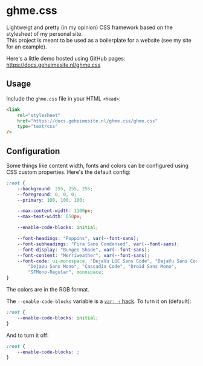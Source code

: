 # ghme.css

Lightweigt and pretty (in my opinion) CSS framework based on the stylesheet of my personal site.  
This project is meant to be used as a boilerplate for a website (see my site for an example).

Here's a little demo hosted using GitHub pages: <https://docs.geheimesite.nl/ghme.css>

## Usage

Include the `ghme.css` file in your HTML `<head>`:

```html
<link
    rel="stylesheet"
    href="https://docs.geheimesite.nl/ghme.css/ghme.css"
    type="text/css"
/>
```

## Configuration

Some things like content width, fonts and colors can be configured using CSS custom properties. Here's the default config:

```css
:root {
    --background: 255, 255, 255;
    --foreground: 0, 0, 0;
    --primary: 100, 100, 100;

    --max-content-width: 1100px;
    --max-text-width: 650px;

    --enable-code-blocks: initial;

    --font-headings: "Poppins", var(--font-sans);
    --font-subheadings: "Fira Sans Condensed", var(--font-sans);
    --font-display: "Bungee Shade", var(--font-sans);
    --font-content: "Merriweather", var(--font-sans);
    --font-code: ui-monospace, "DejaVu LGC Sans Code", "DejaVu Sans Code",
        "DejaVu Sans Mono", "Cascadia Code", "Droid Sans Mono",
        "SFMono-Regular", monospace;
}
```

The colors are in the RGB format.

The `--enable-code-blocks` variable is a [`var: ;` hack](https://github.com/csstools/postcss-plugins/tree/main/plugins/postcss-conditional-values). To turn it on (default):

```css
:root {
    --enable-code-blocks: initial;
}
```

And to turn it off:

```css
:root {
    --enable-code-blocks: ;
}
```

<!--

## GridLover

The typography code has been generated using [gridlover.net](https://gridlover.net) using these settings:

- Fontsize: `21`
- Line height: `1.56`
- Scale factor: `1.259`

Modifications to CSS:

- Margin bottom for H1 to 1 unit
- Line height for h2 to 1 unit
- Line height for h3 to 2 units
- Remove border for `<hr>`

-->
